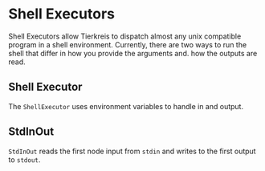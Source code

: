 # Shell Executors

Shell Executors allow Tierkreis to dispatch almost any unix compatible program in a shell environment.
Currently, there are two ways to run the shell that differ in how you provide the arguments and. how the outputs are read.

## Shell Executor

The `ShellExecutor` uses environment variables to handle in and output.

## StdInOut

`StdInOut` reads the first node input from `stdin` and writes to the first output to `stdout`.
